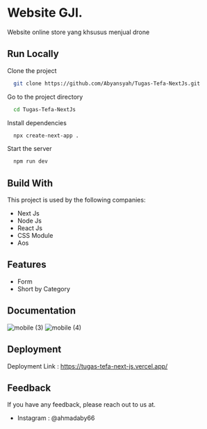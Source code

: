 # Website GJI.

Website online store yang khsusus menjual drone

## Run Locally

Clone the project

```bash
  git clone https://github.com/Abyansyah/Tugas-Tefa-NextJs.git
```

Go to the project directory

```bash
  cd Tugas-Tefa-NextJs
```

Install dependencies

```bash
  npx create-next-app .
```

Start the server

```bash
  npm run dev
```

## Build With

This project is used by the following companies:

- Next Js
- Node Js
- React Js
- CSS Module
- Aos

## Features

- Form
- Short by Category

## Documentation
![mobile (3)](https://user-images.githubusercontent.com/80156805/229135540-bb938d6d-3409-4bd6-9a76-c0689f2b4c98.png)
![mobile (4)](https://user-images.githubusercontent.com/80156805/229135564-794d24ef-8564-4ac1-bf6a-0b0ef89dc2d0.png)



## Deployment

Deployment Link : https://tugas-tefa-next-js.vercel.app/

## Feedback

If you have any feedback, please reach out to us at.

- Instagram : @ahmadaby66

